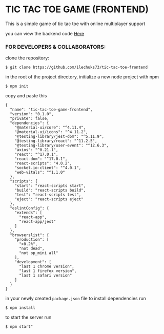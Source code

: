 # TIC TAC TOE GAME (FRONTEND)

This is a simple game of tic tac toe with online multiplayer support 

you can view the backend code [Here](https://github.com/ilechuks73/tic-tac-toe-backend)

### FOR DEVELOPERS & COLLABORATORS:

clone the repository:
```
$ git clone https://github.com/ilechuks73/tic-tac-toe-frontend
```
in the root of the project directory, initialize a new node project with npm

```
$ npm init
```

copy and paste this

```
{
  "name": "tic-tac-toe-game-frontend",
  "version": "0.1.0",
  "private": false,
  "dependencies": {
    "@material-ui/core": "^4.11.4",
    "@material-ui/icons": "^4.11.2",
    "@testing-library/jest-dom": "^5.11.9",
    "@testing-library/react": "^11.2.5",
    "@testing-library/user-event": "^12.6.3",
    "axios": "^0.21.1",
    "react": "^17.0.1",
    "react-dom": "^17.0.1",
    "react-scripts": "4.0.2",
    "socket.io-client": "^4.0.1",
    "web-vitals": "^1.1.0"
  },
  "scripts": {
    "start": "react-scripts start",
    "build": "react-scripts build",
    "test": "react-scripts test",
    "eject": "react-scripts eject"
  },
  "eslintConfig": {
    "extends": [
      "react-app",
      "react-app/jest"
    ]
  },
  "browserslist": {
    "production": [
      ">0.2%",
      "not dead",
      "not op_mini all"
    ],
    "development": [
      "last 1 chrome version",
      "last 1 firefox version",
      "last 1 safari version"
    ]
  }
}

```
in your newly created ```package.json``` file 
to install dependencies run
```
$ npm install
```
to start the server run 
```
$ npm start"
```